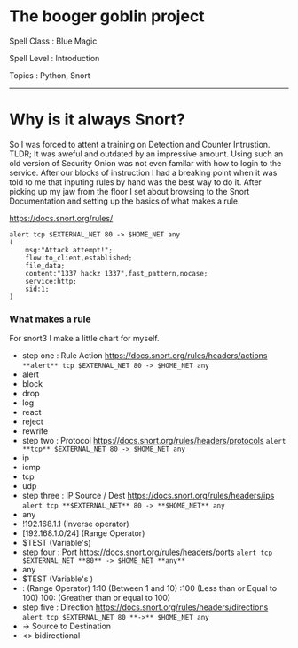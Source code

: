 # The booger goblin project

Spell Class : Blue Magic

Spell Level : Introduction

Topics : Python, Snort

---


# Why is it always Snort?

So I was forced to attent a training on Detection and Counter Intrustion. TLDR; It was aweful and outdated by an impressive amount. Using such an old version of Security Onion was not even familar with how to login to the service. After our blocks of instruction I had a breaking point when it was told to me that inputing rules by hand was the best way to do it. After picking up my jaw from the floor I set about browsing to the Snort Documentation and setting up the basics of what makes a rule.

https://docs.snort.org/rules/

```snort rule
alert tcp $EXTERNAL_NET 80 -> $HOME_NET any
(
    msg:"Attack attempt!";
    flow:to_client,established;
    file_data;
    content:"1337 hackz 1337",fast_pattern,nocase;
    service:http;
    sid:1;
)
```

### What makes a rule

For snort3 I make a little chart for myself.

- step one   : Rule Action https://docs.snort.org/rules/headers/actions `**alert** tcp $EXTERNAL_NET 80 -> $HOME_NET any`
 - alert
 - block
 - drop
 - log
 - react
 - reject
 - rewrite
- step two   : Protocol https://docs.snort.org/rules/headers/protocols `alert **tcp** $EXTERNAL_NET 80 -> $HOME_NET any`
 - ip
 - icmp
 - tcp
 - udp
- step three : IP Source / Dest https://docs.snort.org/rules/headers/ips `alert tcp **$EXTERNAL_NET** 80 -> **$HOME_NET** any`
 - any
 - !192.168.1.1 (Inverse operator)
 - \[192.168.1.0/24\] (Range Operator)
 - $TEST (Variable's)
- step four  : Port https://docs.snort.org/rules/headers/ports `alert tcp $EXTERNAL_NET **80** -> $HOME_NET **any**`
 - any
 - $TEST (Variable's )
 - : (Range Operator) 1:10 (Between 1 and 10) :100 (Less than or Equal to 100) 100: (Greather than or equal to 100)
- step five  : Direction https://docs.snort.org/rules/headers/directions `alert tcp $EXTERNAL_NET 80 **->** $HOME_NET any`
 - -> Source to Destination
 - <> bidirectional 


